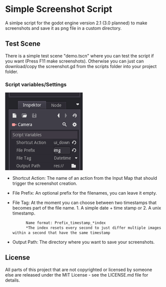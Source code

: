 # Simple Screenshot Script

A simlpe script for the godot engine version 2.1 (3.0 planned) to make screenshots and save it as png file in a custom directory.

## Test Scene

There is a simple test scene "demo.tscn" where you can test the script if you want (Press F11 make screenshots).
Otherwise you can just can download/copy the screenshot.gd from the scripts folder into your project folder.

### Script variables/Settings

![Image](settings.png)
- Shortcut Action: The name of an action from the Input Map that should trigger the screenshot creation.
- File Prefix: An optional prefix for the filenames, you can leave it empty. 
- File Tag: At the moment you can choose between two timestamps that becomes part of the file name. 1. A simple date + time stamp or 2. A unix timestamp.
            
            Name format: Prefix_timestamp_*index 
            *The index resets every second to just differ multiple images within a second that have the same timestamp
- Output Path: The directory where you want to save your screenshots.

## License

All parts of this project that are not copyrighted or licensed by someone else are released under the MIT License - see the LICENSE.md file for details.


